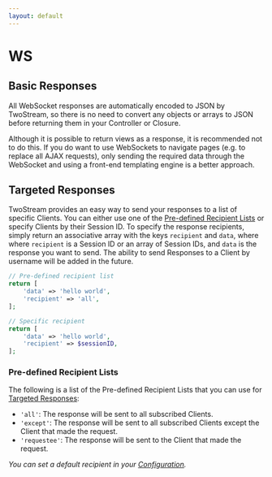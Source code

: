```yaml
---
layout: default
---
```


# WS
<!-- [[TOC]] -->

## Basic Responses

All WebSocket responses are automatically encoded to JSON by TwoStream, so there is no need to convert any objects or arrays to JSON before returning them in your Controller or Closure.

Although it is possible to return views as a response, it is recommended not to do this. If you do want to use WebSockets to navigate pages (e.g. to replace all AJAX requests), only sending the required data through the WebSocket and using a front-end templating engine is a better approach.

## Targeted Responses

TwoStream provides an easy way to send your responses to a list of specific Clients. You can either use one of the [Pre-defined Recipient Lists](http://twostream.cupoftea.io/docs/responses/#pre-defined-recipient-lists) or specify Clients by their Session ID. To specify the response recipients, simply return an associative array with the keys `recipient` and `data`, where where `recipient` is a Session ID or an array of Session IDs, and `data` is the response you want to send. The ability to send Responses to a Client by username will be added in the future.

```php
// Pre-defined recipient list
return [
    'data' => 'hello world',
    'recipient' => 'all',
];

// Specific recipient
return [
    'data' => 'hello world',
    'recipient' => $sessionID,
];
```

### Pre-defined Recipient Lists

The following is a list of the Pre-defined Recipient Lists that you can use for [Targeted Responses](http://twostream.cupoftea.io/docs/responses/#targeted-responses):

 - `'all'`: The response will be sent to all subscribed Clients.
 - `'except'`: The response will be sent to all subscribed Clients except the Client that made the request.
 - `'requestee'`: The response will be sent to the Client that made the request.

_You can set a default recipient in your [Configuration](http://twostream.cupoftea.io/docs/configuration/#response-settings)._
